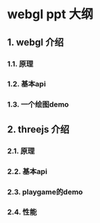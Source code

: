 # webgl ppt 大纲

## 1. webgl 介绍

### 1.1. 原理

### 1.2. 基本api

### 1.3. 一个绘图demo

## 2. threejs 介绍

### 2.1. 原理

### 2.2. 基本api

### 2.3. playgame的demo

### 2.4. 性能

